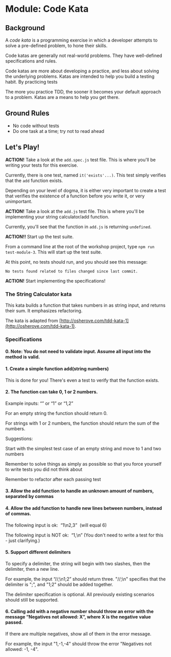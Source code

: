 # Module: Code Kata

## Background

A *code kata* is a programming exercise in which a developer attempts to solve a pre-defined problem, to hone their skills.

Code katas are generally not real-world problems. They have well-defined specifications and rules. 

Code katas are more about developing a practice, and less about solving the underlying problems. Katas are intended to help you build a testing habit. By practicing tests

The more you practice TDD, the sooner it becomes your default approach to a problem. Katas are a means to help you get there.

## Ground Rules
* No code without tests
* Do one task at a time; try not to read ahead

## Let's Play!

**ACTION!** Take a look at the `add.spec.js` test file. This is where you'll be writing your tests for this exercise.

Currently, there is one test, named `it('exists'...)`. This test simply verifies that the `add` function exists.

Depending on your level of dogma, it is either very important to create a test that verifies the existence of a function before you write it, or very unimportant.

**ACTION!** Take a look at the `add.js` test file. This is where you'll be implementing your string calculator/add function. 

Currently, you'll see that the function in `add.js` is returning `undefined`.

**ACTION!!** Start up the test suite.

From a command line at the root of the workshop project, type `npm run test-module-3`. This will start up the test suite.

At this point, no tests should run, and you should see this message: 

`No tests found related to files changed since last commit.`

**ACTION!** Start implementing the specifications!

### The String Calculator kata 

This kata builds a function that takes numbers in as string input, and returns their sum. It emphasizes refactoring. 

The kata is adapted from [http://osherove.com/tdd-kata-1](http://osherove.com/tdd-kata-1).

### Specifications

#### 0. Note: You do not need to validate input. Assume all input into the method is valid.

#### 1. Create a simple function add(string numbers)

This is done for you! There's even a test to verify that the function exists.

#### 2. The function can take 0, 1 or 2 numbers.

Example inputs: “” or “1” or “1,2”

For an empty string the function should return 0.

For strings with 1 or 2 numbers, the function should return the sum of the numbers.

Suggestions: 

Start with the simplest test case of an empty string and move to 1 and two numbers

Remember to solve things as simply as possible so that you force yourself to write tests you did not think about

Remember to refactor after each passing test

#### 3. Allow the add function to handle an unknown amount of numbers, separated by commas

#### 4. Allow the add function to handle new lines between numbers, instead of commas.

The following input is ok:  “1\n2,3”  (will equal 6)

The following input is NOT ok:  “1,\n” (You don't need to write a test for this - just clarifying.)

#### 5. Support different delimiters

To specify a delimiter, the string will begin with two slashes, then the delimiter, then a new line. 

For example, the input “//;\n1;2” should return three. "//;\n" specifies that the delimiter is ";", and "1;2" should be added together.

The delimiter specification is optional. All previously existing scenarios should still be supported.

#### 6. Calling add with a negative number should throw an error with the message “Negatives not allowed: X”, where X is the negative value passed.

If there are multiple negatives, show all of them in the error message. 

For example, the input "1,-1,-4" should throw the error "Negatives not allowed: -1, -4".

